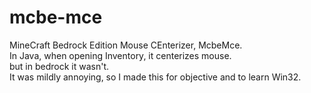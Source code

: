 # mcbe-mce
MineCraft Bedrock Edition Mouse CEnterizer, McbeMce.<br>
In Java, when opening Inventory, it centerizes mouse.<br>
but in bedrock it wasn't.<br>
It was mildly annoying, so I made this for objective and to learn Win32.
